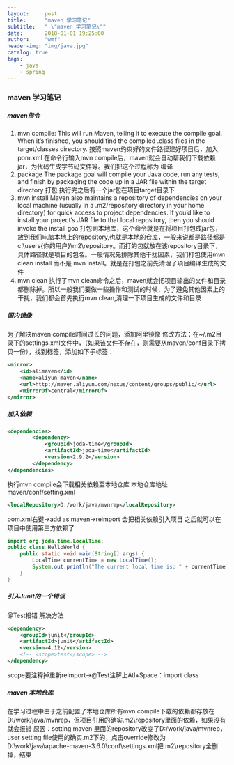 ```yaml
---
layout:     post
title:      "maven 学习笔记"
subtitle:   " \"maven 学习笔记\""
date:       2018-01-01 19:25:00
author:     "wmf"
header-img: "img/java.jpg"
catalog: true
tags:
    - java
    - spring
---
```

### maven 学习笔记
##### maven指令
1. mvn compile:
This will run Maven, telling it to execute the compile goal. When it’s finished, you should find the compiled .class files in the target/classes directory.
按照maven约束好的文件路径建好项目后，加入pom.xml 在命令行输入mvn compile后，maven就会自动帮我们下载依赖jar，为代码生成字节码文件等。我们把这个过程称为 编译
2. package
The package goal will compile your Java code, run any tests, and finish by packaging the code up in a JAR file within the target directory
打包,执行完之后有一个jar包在项目target目录下
3. mvn install
Maven also maintains a repository of dependencies on your local machine (usually in a .m2/repository directory in your home directory) for quick access to project dependencies. If you’d like to install your project’s JAR file to that local repository, then you should invoke the install goa
打包到本地库，这个命令就是在将项目打包成jar包，放到我们电脑本地上的repository,也就是本地的仓库，一般来说都是路径都是c:\users\{你的用户}\m2\repository。而打的包就放在该repository目录下，具体路径就是项目的包名。一般情况先排除其他干扰因素，我们打包使用mvn clean install 而不是 mvn install。就是在打包之前先清理了项目编译生成的文件
4. mvn clean
执行了mvn clean命令之后，maven就会把项目输出的文件和目录都删除掉。所以一般我们要做一些操作和测试的时候，为了避免其他因素上的干扰，我们都会首先执行mvn clean,清理一下项目生成的文件和目录
##### 国内镜像
为了解决maven compile时间过长的问题，添加阿里镜像
修改方法：在~/.m2目录下的settings.xml文件中，（如果该文件不存在，则需要从maven/conf目录下拷贝一份），找到标签，添加如下子标签：
```xml
<mirror>
    <id>alimaven</id>
    <name>aliyun maven</name>
    <url>http://maven.aliyun.com/nexus/content/groups/public/</url>
    <mirrorOf>central</mirrorOf>        
</mirror>
```
##### 加入依赖
```xml
<dependencies>
		<dependency>
			<groupId>joda-time</groupId>
			<artifactId>joda-time</artifactId>
			<version>2.9.2</version>
		</dependency>
</dependencies>
```
执行mvn compile会下载相关依赖至本地仓库
本地仓库地址maven/conf/setting.xml
```xml
<localRepository>D:/work/java/mvnrep</localRepository>
```
pom.xml右键->add as maven->reimport
会把相关依赖引入项目
之后就可以在项目中使用第三方依赖了
```java
import org.joda.time.LocalTime;
public class HelloWorld {
    public static void main(String[] args) {
        LocalTime currentTime = new LocalTime();
        System.out.println("The current local time is: " + currentTime);
    }
}
```
##### 引入Junit的一个错误
@Test报错
解决方法
```xml
<dependency>
    <groupId>junit</groupId>
    <artifactId>junit</artifactId>
    <version>4.12</version>
    <!-- <scope>test</scope> -->
</dependency>
```
scope要注释掉重新reimport->@Test注解上Atl+Space：import class
##### maven 本地仓库
在学习过程中由于之前配置了本地仓库所有mvn compile下载的依赖都存放在D:/work/java/mvnrep，但项目引用的确实.m2\repository里面的依赖，如果没有就会报错
原因：setting maven 里面的repository改变了D:/work/java/mvnrep，user setting file使用的确实.m2下的，点击override修改为D:\work\java\apache-maven-3.6.0\conf\settings.xml把.m2\repository全删掉，结束








